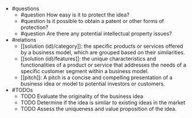 - #questions
	- #question How easy is it to protect the idea?
	- #question Is it possible to obtain a patent or other forms of protection?
	- #question Are there any potential intellectual property issues?
- #relations
	- [[solution (id)/category]]: the specific products or services offered by a business model, which are grouped based on their similarities.
	- [[solution (id)/features]]: the unique characteristics and functionalities of a product or service that addresses the needs of a specific customer segment within a business model.
	- [[pitch]]: A pitch is a concise and compelling presentation of a business idea or model to potential investors or customers.
- #TODOs
	- TODO Evaluate the originality of the business idea
	- TODO  Determine if the idea is similar to existing ideas in the market
	- TODO  Assess the uniqueness and value proposition of the idea.











